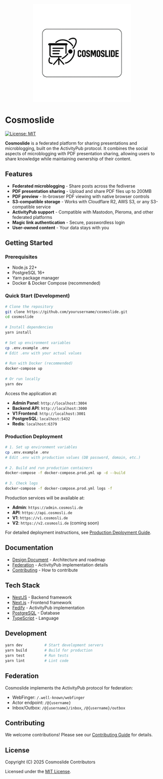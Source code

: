 <div style="text-align: center">
  <img src="logo-with-typography.png" width=320 />
</div>

# Cosmoslide

[![License: MIT](https://img.shields.io/badge/License-MIT-yellow.svg)](https://opensource.org/licenses/MIT)

**Cosmoslide** is a federated platform for sharing presentations and microblogging, built on the ActivityPub protocol. It combines the social aspects of microblogging with PDF presentation sharing, allowing users to share knowledge while maintaining ownership of their content.

## Features

- **Federated microblogging** - Share posts across the fediverse
- **PDF presentation sharing** - Upload and share PDF files up to 200MB
- **PDF preview** - In-browser PDF viewing with native browser controls
- **S3-compatible storage** - Works with Cloudflare R2, AWS S3, or any S3-compatible service
- **ActivityPub support** - Compatible with Mastodon, Pleroma, and other federated platforms
- **Magic link authentication** - Secure, passwordless login
- **User-owned content** - Your data stays with you

## Getting Started

### Prerequisites

- Node.js 22+
- PostgreSQL 16+
- Yarn package manager
- Docker & Docker Compose (recommended)

### Quick Start (Development)

```bash
# Clone the repository
git clone https://github.com/yourusername/cosmoslide.git
cd cosmoslide

# Install dependencies
yarn install

# Set up environment variables
cp .env.example .env
# Edit .env with your actual values

# Run with Docker (recommended)
docker-compose up

# Or run locally
yarn dev
```

Access the application at:
- **Admin Panel**: `http://localhost:3004`
- **Backend API**: `http://localhost:3000`
- **V1 Frontend**: `http://localhost:3001`
- **PostgreSQL**: `localhost:5432`
- **Redis**: `localhost:6379`

### Production Deployment

```bash
# 1. Set up environment variables
cp .env.example .env
# Edit .env with production values (DB password, domain, etc.)

# 2. Build and run production containers
docker-compose -f docker-compose.prod.yml up -d --build

# 3. Check logs
docker-compose -f docker-compose.prod.yml logs -f
```

Production services will be available at:
- **Admin**: `https://admin.cosmosli.de`
- **API**: `https://api.cosmosli.de`
- **V1**: `https://v1.cosmosli.de`
- **V2**: `https://v2.cosmosli.de` (coming soon)

For detailed deployment instructions, see [Production Deployment Guide](docs/production-deployment.md).

## Documentation

- [Design Document](docs/DESIGN.md) - Architecture and roadmap
- [Federation](docs/FEDERATION.md) - ActivityPub implementation details
- [Contributing](CONTRIBUTING.md) - How to contribute

## Tech Stack

- [NestJS](https://nestjs.com/) - Backend framework
- [Next.js](https://nextjs.org/) - Frontend framework
- [Fedify](https://fedify.dev/) - ActivityPub implementation
- [PostgreSQL](https://www.postgresql.org/) - Database
- [TypeScript](https://www.typescriptlang.org/) - Language

## Development

```bash
yarn dev          # Start development servers
yarn build        # Build for production
yarn test         # Run tests
yarn lint         # Lint code
```

## Federation

Cosmoslide implements the ActivityPub protocol for federation:

- WebFinger: `/.well-known/webfinger`
- Actor endpoint: `/@{username}`
- Inbox/Outbox: `/@{username}/inbox`, `/@{username}/outbox`

## Contributing

We welcome contributions! Please see our [Contributing Guide](CONTRIBUTING.md) for details.

## License

Copyright (C) 2025 Cosmoslide Contributors

Licensed under the [MIT License](LICENSE).
